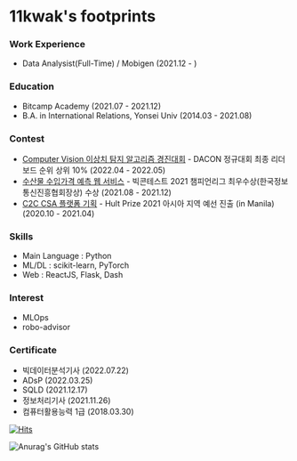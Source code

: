 # 11kwak's footprints



### Work Experience

- Data Analysist(Full-Time) / Mobigen (2021.12 - )

### Education

- Bitcamp Academy (2021.07 - 2021.12)
- B.A. in International Relations, Yonsei Univ (2014.03 - 2021.08) 
<!-- 
### Project

- 2022 소방청 119빅데이터 과제분석 및 분석기반 고도화 사업 (2022.08 ~ 2022.12)
- 2022 KOTRA 빅데이터 분석 플랫폼 고도화 사업 (2022.04 ~ 2022.07)  -->


### Contest

- [Computer Vision 이상치 탐지 알고리즘 경진대회](https://dacon.io/competitions/official/235894/codeshare/5011?page=1&dtype=recent) - DACON 정규대회 최종 리더보드 순위 상위 10% (2022.04 - 2022.05)
- [수산물 수입가격 예측 웹 서비스](https://github.com/11kwak/2021_BigContest_WinterWinner_Project/) - 빅콘테스트 2021 챔피언리그 최우수상(한국정보통신진흥협회장상) 수상 (2021.08 - 2021.12)
- [C2C CSA 플랫폼 기획](https://github.com/11kwak/HereFood_Hultprize2021) - Hult Prize 2021 아시아 지역 예선 진출 (in Manila) (2020.10 - 2021.04) 



### Skills

- Main Language : Python
- ML/DL : scikit-learn, PyTorch
- Web : ReactJS, Flask, Dash


### Interest

- MLOps
- robo-advisor



### Certificate
- 빅데이터분석기사 (2022.07.22)
- ADsP (2022.03.25)
- SQLD (2021.12.17)
- 정보처리기사 (2021.11.26)
- 컴퓨터활용능력 1급 (2018.03.30) 




[![Hits](https://hits.seeyoufarm.com/api/count/incr/badge.svg?url=https%3A%2F%2Fgithub.com%2F11kwak&count_bg=%2379C83D&title_bg=%23555555&icon=&icon_color=%23E7E7E7&title=hits&edge_flat=false)](https://hits.seeyoufarm.com)

![Anurag's GitHub stats](https://github-readme-stats.vercel.app/api?username=11kwak&&show_icons=true&theme=tokyonight)


